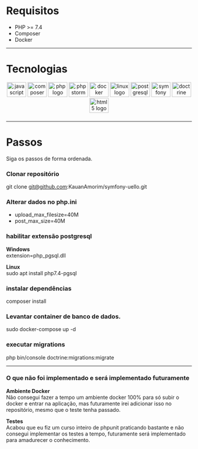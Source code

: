 # Requisitos
- PHP >= 7.4
- Composer
- Docker

---

# Tecnologias
<div align="center">
  <img src="https://cdn.jsdelivr.net/gh/devicons/devicon/icons/javascript/javascript-original.svg" height="40" width="52" alt="javascript logo"  />
  <img src="https://cdn.jsdelivr.net/gh/devicons/devicon/icons/composer/composer-original.svg" height="40" width="52" alt="composer logo"  />
  <img src="https://cdn.jsdelivr.net/gh/devicons/devicon/icons/php/php-original.svg" height="40" width="52" alt="php logo"  />
  <img src="https://cdn.jsdelivr.net/gh/devicons/devicon/icons/phpstorm/phpstorm-original.svg" height="40" width="52" alt="phpstorm logo"  />
  <img src="https://cdn.jsdelivr.net/gh/devicons/devicon/icons/docker/docker-original.svg" height="40" width="52" alt="docker logo"  />
  <img src="https://cdn.jsdelivr.net/gh/devicons/devicon/icons/linux/linux-original.svg" height="40" width="52" alt="linux logo"  />
  <img src="https://cdn.jsdelivr.net/gh/devicons/devicon/icons/postgresql/postgresql-original.svg" height="40" width="52" alt="postgresql logo"  />
  <img src="https://cdn.jsdelivr.net/gh/devicons/devicon/icons/symfony/symfony-original.svg" height="40" width="52" alt="symfony logo"  />
  <img src="https://cdn.jsdelivr.net/gh/devicons/devicon/icons/doctrine/doctrine-original.svg" height="40" width="52" alt="doctrine logo"  />
  <img src="https://cdn.jsdelivr.net/gh/devicons/devicon/icons/html5/html5-original.svg" height="40" width="52" alt="html5 logo"  />
</div>

###

---
# Passos
Siga os passos de forma ordenada.

### Clonar repositório
git clone git@github.com:KauanAmorim/symfony-uello.git

### Alterar dados no php.ini
- upload_max_filesize=40M
- post_max_size=40M 

### habilitar extensão postgresql  
**Windows**<br/>
extension=php_pgsql.dll

**Linux**<br/>
sudo apt install php7.4-pgsql

### instalar dependências
composer install

### Levantar container de banco de dados.
sudo docker-compose up -d

### executar migrations
php bin/console doctrine:migrations:migrate 

---

### O que não foi implementado e será implementado futuramente

**Ambiente Docker**<br/>
Não consegui fazer a tempo um ambiente docker 100% para só subir o 
docker e entrar na aplicação, mas futuramente irei adicionar isso no repositório, 
mesmo que o teste tenha passado.

**Testes**<br/>
Acabou que eu fiz um curso inteiro de phpunit praticando bastante e não consegui
implementar os testes a tempo, futuramente será implementado para amadurecer o conhecimento.

